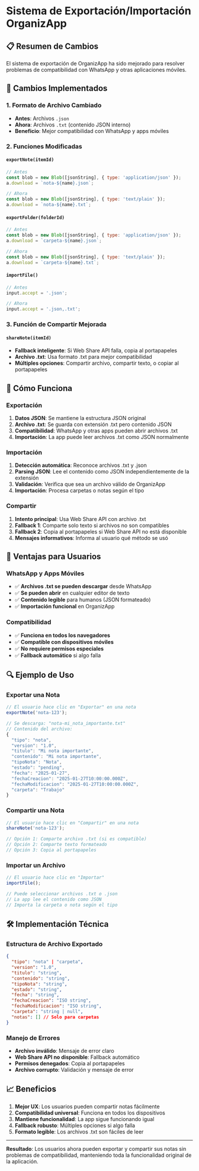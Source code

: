 # Sistema de Exportación/Importación OrganizApp

## 📋 Resumen de Cambios

El sistema de exportación de OrganizApp ha sido mejorado para resolver problemas de compatibilidad con WhatsApp y otras aplicaciones móviles.

## 🔧 Cambios Implementados

### 1. **Formato de Archivo Cambiado**
- **Antes**: Archivos `.json`
- **Ahora**: Archivos `.txt` (contenido JSON interno)
- **Beneficio**: Mejor compatibilidad con WhatsApp y apps móviles

### 2. **Funciones Modificadas**

#### `exportNote(itemId)`
```javascript
// Antes
const blob = new Blob([jsonString], { type: 'application/json' });
a.download = `nota-${name}.json`;

// Ahora
const blob = new Blob([jsonString], { type: 'text/plain' });
a.download = `nota-${name}.txt`;
```

#### `exportFolder(folderId)`
```javascript
// Antes
const blob = new Blob([jsonString], { type: 'application/json' });
a.download = `carpeta-${name}.json`;

// Ahora
const blob = new Blob([jsonString], { type: 'text/plain' });
a.download = `carpeta-${name}.txt`;
```

#### `importFile()`
```javascript
// Antes
input.accept = '.json';

// Ahora
input.accept = '.json,.txt';
```

### 3. **Función de Compartir Mejorada**

#### `shareNote(itemId)`
- **Fallback inteligente**: Si Web Share API falla, copia al portapapeles
- **Archivo .txt**: Usa formato .txt para mejor compatibilidad
- **Múltiples opciones**: Compartir archivo, compartir texto, o copiar al portapapeles

## 🚀 Cómo Funciona

### Exportación
1. **Datos JSON**: Se mantiene la estructura JSON original
2. **Archivo .txt**: Se guarda con extensión .txt pero contenido JSON
3. **Compatibilidad**: WhatsApp y otras apps pueden abrir archivos .txt
4. **Importación**: La app puede leer archivos .txt como JSON normalmente

### Importación
1. **Detección automática**: Reconoce archivos .txt y .json
2. **Parsing JSON**: Lee el contenido como JSON independientemente de la extensión
3. **Validación**: Verifica que sea un archivo válido de OrganizApp
4. **Importación**: Procesa carpetas o notas según el tipo

### Compartir
1. **Intento principal**: Usa Web Share API con archivo .txt
2. **Fallback 1**: Comparte solo texto si archivos no son compatibles
3. **Fallback 2**: Copia al portapapeles si Web Share API no está disponible
4. **Mensajes informativos**: Informa al usuario qué método se usó

## 📱 Ventajas para Usuarios

### WhatsApp y Apps Móviles
- ✅ **Archivos .txt se pueden descargar** desde WhatsApp
- ✅ **Se pueden abrir** en cualquier editor de texto
- ✅ **Contenido legible** para humanos (JSON formateado)
- ✅ **Importación funcional** en OrganizApp

### Compatibilidad
- ✅ **Funciona en todos los navegadores**
- ✅ **Compatible con dispositivos móviles**
- ✅ **No requiere permisos especiales**
- ✅ **Fallback automático** si algo falla

## 🔍 Ejemplo de Uso

### Exportar una Nota
```javascript
// El usuario hace clic en "Exportar" en una nota
exportNote('nota-123');

// Se descarga: "nota-mi_nota_importante.txt"
// Contenido del archivo:
{
  "tipo": "nota",
  "version": "1.0",
  "titulo": "Mi nota importante",
  "contenido": "Mi nota importante",
  "tipoNota": "Nota",
  "estado": "pending",
  "fecha": "2025-01-27",
  "fechaCreacion": "2025-01-27T10:00:00.000Z",
  "fechaModificacion": "2025-01-27T10:00:00.000Z",
  "carpeta": "Trabajo"
}
```

### Compartir una Nota
```javascript
// El usuario hace clic en "Compartir" en una nota
shareNote('nota-123');

// Opción 1: Comparte archivo .txt (si es compatible)
// Opción 2: Comparte texto formateado
// Opción 3: Copia al portapapeles
```

### Importar un Archivo
```javascript
// El usuario hace clic en "Importar"
importFile();

// Puede seleccionar archivos .txt o .json
// La app lee el contenido como JSON
// Importa la carpeta o nota según el tipo
```

## 🛠️ Implementación Técnica

### Estructura de Archivo Exportado
```json
{
  "tipo": "nota" | "carpeta",
  "version": "1.0",
  "titulo": "string",
  "contenido": "string",
  "tipoNota": "string",
  "estado": "string",
  "fecha": "string",
  "fechaCreacion": "ISO string",
  "fechaModificacion": "ISO string",
  "carpeta": "string | null",
  "notas": [] // Solo para carpetas
}
```

### Manejo de Errores
- **Archivo inválido**: Mensaje de error claro
- **Web Share API no disponible**: Fallback automático
- **Permisos denegados**: Copia al portapapeles
- **Archivo corrupto**: Validación y mensaje de error

## 📈 Beneficios

1. **Mejor UX**: Los usuarios pueden compartir notas fácilmente
2. **Compatibilidad universal**: Funciona en todos los dispositivos
3. **Mantiene funcionalidad**: La app sigue funcionando igual
4. **Fallback robusto**: Múltiples opciones si algo falla
5. **Formato legible**: Los archivos .txt son fáciles de leer

---

**Resultado**: Los usuarios ahora pueden exportar y compartir sus notas sin problemas de compatibilidad, manteniendo toda la funcionalidad original de la aplicación.
